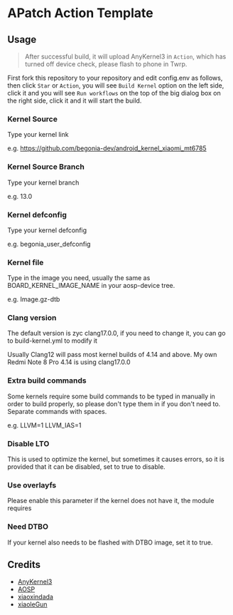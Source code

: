 # APatch Action Template

## Usage

> After successful build, it will upload AnyKernel3 in `Action`, which has turned off device check, please flash to phone in Twrp.

First fork this repository to your repository and edit config.env as follows, then click `Star` or `Action`, you will see `Build Kernel` option on the left side, click it and you will see `Run workflows` on the top of the big dialog box on the right side, click it and it will start the build.

### Kernel Source

Type your kernel link

e.g. https://github.com/begonia-dev/android_kernel_xiaomi_mt6785

### Kernel Source Branch

Type your kernel branch

e.g. 13.0

### Kernel defconfig

Type your kernel defconfig

e.g. begonia_user_defconfig

### Kernel file

Type in the image you need, usually the same as BOARD_KERNEL_IMAGE_NAME in your aosp-device tree.

e.g. Image.gz-dtb

### Clang version

The default version is zyc clang17.0.0, if you need to change it, you can go to build-kernel.yml to modify it

Usually Clang12 will pass most kernel builds of 4.14 and above.
My own Redmi Note 8 Pro 4.14 is using clang17.0.0

### Extra build commands

Some kernels require some build commands to be typed in manually in order to build properly, so please don't type them in if you don't need to.
Separate commands with spaces.

e.g. LLVM=1 LLVM_IAS=1

### Disable LTO

This is used to optimize the kernel, but sometimes it causes errors, so it is provided that it can be disabled, set to true to disable.

### Use overlayfs

Please enable this parameter if the kernel does not have it, the module requires

### Need DTBO

If your kernel also needs to be flashed with DTBO image, set it to true.

## Credits

- [AnyKernel3](https://github.com/osm0sis/AnyKernel3)
- [AOSP](https://android.googlesource.com)
- [xiaoxindada](https://github.com/xiaoxindada)
- [xiaoleGun](https://github.com/xiaoleGun)
